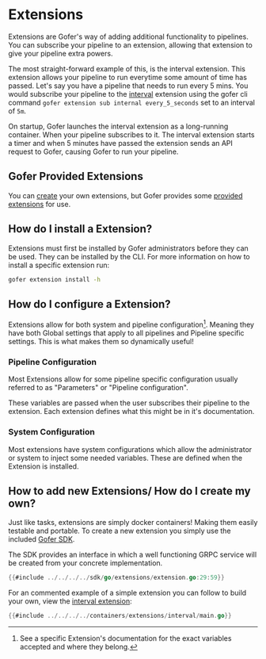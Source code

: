 # Extensions

Extensions are Gofer's way of adding additional functionality to pipelines. You can subscribe your pipeline to an extension, allowing that extension to give your pipeline extra powers.

The most straight-forward example of this, is the interval extension. This extension allows your pipeline to run everytime some amount of time has passed. Let's say you have a pipeline that needs to run every 5 mins. You would subscribe your pipeline to the [interval](./provided/interval.md) extension using the gofer cli command `gofer extension sub internal every_5_seconds` set to an interval of `5m`.

On startup, Gofer launches the interval extension as a long-running container. When your pipeline subscribes to it. The interval extension starts a timer and when 5 minutes have passed the extension sends an API request to Gofer, causing Gofer to run your pipeline.

## Gofer Provided Extensions

You can [create](#how-to-add-new-extensions) your own extensions, but Gofer provides some [provided extensions](./provided/index.html) for use.

## How do I install a Extension?

Extensions must first be installed by Gofer administrators before they can be used. They can be installed by the CLI. For more information on how to install a specific extension run:

```bash
gofer extension install -h
```

## How do I configure a Extension?

Extensions allow for both system and pipeline configuration[^1]. Meaning they have both Global settings that apply to all pipelines
and Pipeline specific settings. This is what makes them so dynamically useful!

### Pipeline Configuration

Most Extensions allow for some pipeline specific configuration usually referred to as "Parameters" or "Pipeline configuration".

These variables are passed when the user subscribes their pipeline to the extension. Each extension defines what this might be
in it's documentation.

### System Configuration

Most extensions have system configurations which allow the administrator or system to inject some needed variables. These are defined when the Extension is installed.

[^1]: See a specific Extension's documentation for the exact variables accepted and where they belong.

## How to add new Extensions/ How do I create my own?

Just like tasks, extensions are simply docker containers! Making them easily testable and portable. To create a new extension you simply use the included [Gofer SDK](https://pkg.go.dev/github.com/clintjedwards/gofer/sdk).

The SDK provides an interface in which a well functioning GRPC service will be created from your concrete implementation.

```go
{{#include ../../../../sdk/go/extensions/extension.go:29:59}}
```

For an commented example of a simple extension you can follow to build your own, view the [interval extension](https://github.com/clintjedwards/gofer/tree/main/containers/extensions/interval):

```go
{{#include ../../../../containers/extensions/interval/main.go}}
```
